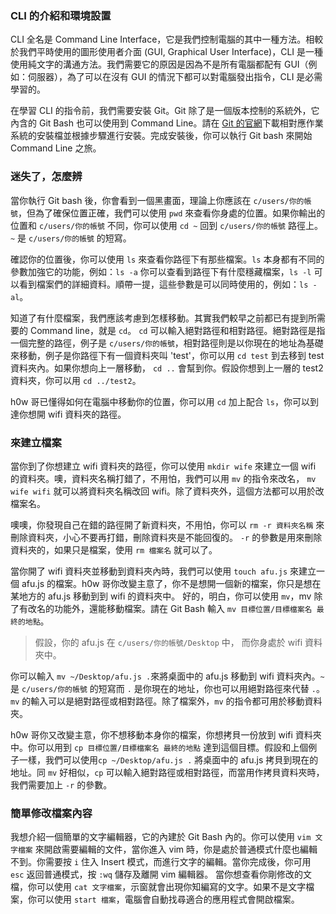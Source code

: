 ### CLI 的介紹和環境設置

CLI 全名是 Command Line Interface，它是我們控制電腦的其中一種方法。相較於我們平時使用的圖形使用者介面 (GUI, Graphical User Interface)，CLI 是一種使用純文字的溝通方法。我們需要它的原因是因為不是所有電腦都配有 GUI（例如：伺服器），為了可以在沒有 GUI 的情況下都可以對電腦發出指令，CLI 是必需學習的。

在學習 CLI 的指令前，我們需要安裝 Git。Git 除了是一個版本控制的系統外，它內含的 Git Bash 也可以使用到 Command Line。請在 [Git 的官網](https://git-scm.com/downloads)下載相對應作業系統的安裝檔並根據步驟進行安裝。完成安裝後，你可以執行 Git bash 來開始 Command Line 之旅。

### 迷失了，怎麼辨
當你執行 Git bash 後，你會看到一個黑畫面，理論上你應該在 `c/users/你的帳號`，但為了確保位置正確，我們可以使用 `pwd` 來查看你身處的位置。如果你輸出的位置和 `c/users/你的帳號` 不同，你可以使用 `cd ~` 回到 `c/users/你的帳號` 路徑上。 `~` 是 `c/users/你的帳號` 的短寫。

確認你的位置後，你可以使用 `ls` 來查看你路徑下有那些檔案。`ls` 本身都有不同的參數加強它的功能，例如：`ls -a` 你可以查看到路徑下有什麼穩藏檔案，`ls -l` 可以看到檔案們的詳細資料。順帶一提，這些參數是可以同時使用的，例如：`ls -al`。

知道了有什麼檔案，我們應該考慮到怎樣移動。其實我們較早之前都已有提到所需要的 Command line，就是 `cd`。 `cd` 可以輸入絕對路徑和相對路徑。絕對路徑是指一個完整的路徑，例子是 `c/users/你的帳號`，相對路徑則是以你現在的地址為基礎來移動，例子是你路徑下有一個資料夾叫 'test'，你可以用 `cd test` 到去移到 test 資料夾內。如果你想向上一層移動， `cd ..` 會幫到你。假設你想到上一層的 test2 資料夾，你可以用 `cd ../test2`。

 h0w 哥已懂得如何在電腦中移動你的位置，你可以用 `cd` 加上配合 `ls`，你可以到達你想開 wifi 資料夾的路徑。

### 來建立檔案
當你到了你想建立 wifi 資料夾的路徑，你可以使用 `mkdir wife` 來建立一個 wifi 的資料夾。噢，資料夾名稱打錯了，不用怕，我們可以用 `mv` 的指令來改名， `mv wife wifi` 就可以將資料夾名稱改回 wifi。除了資料夾外，這個方法都可以用於改檔案名。

噢噢，你發現自己在錯的路徑開了新資料夾，不用怕，你可以 `rm -r 資料夾名稱` 來刪除資料夾，小心不要再打錯，刪除資料夾是不能回復的。 `-r` 的參數是用來刪除資料夾的，如果只是檔案，使用 `rm 檔案名` 就可以了。

當你開了 wifi 資料夾並移動到資料夾內時，我們可以使用 `touch afu.js` 來建立一個 afu.js 的檔案。h0w 哥你改變主意了，你不是想開一個新的檔案，你只是想在某地方的 afu.js 移動到到 wifi 的資料夾中。 好的，明白，你可以使用 `mv`，mv 除了有改名的功能外，還能移動檔案。請在 Git Bash 輸入 `mv 目標位置/目標檔案名 最終的地點`。

> 假設，你的 afu.js 在 `c/users/你的帳號/Desktop` 中， 而你身處於 wifi 資料夾中。

你可以輸入 `mv ~/Desktop/afu.js .`來將桌面中的 afu.js 移動到 wifi 資料夾內。`~` 是 `c/users/你的帳號` 的短寫而 `.` 是你現在的地址，你也可以用絕對路徑來代替 `.`。 `mv` 的輸入可以是絕對路徑或相對路徑。除了檔案外，`mv` 的指令都可用於移動資料夾。

h0w 哥你又改變主意，你不想移動本身你的檔案，你想拷貝一份放到 wifi 資料夾中。你可以用到 `cp 目標位置/目標檔案名 最終的地點` 達到這個目標。假設和上個例子一樣，我們可以使用`cp ~/Desktop/afu.js .` 將桌面中的 afu.js 拷貝到現在的地址。同 `mv` 好相似，`cp` 可以輸入絕對路徑或相對路徑，而當用作拷貝資料夾時，我們需要加上 `-r` 的參數。
 
### 簡單修改檔案內容
我想介紹一個簡單的文字編輯器，它的內建於 Git Bash 內的。你可以使用 `vim 文字檔案` 來開啟需要編輯的文件，當你進入 vim 時，你是處於普通模式什麼也編輯不到。你需要按 `i` 住入 Insert 模式，而進行文字的編輯。當你完成後，你可用 `esc` 返回普通模式，按 `:wq` 儲存及離開 vim 編輯器。 當你想查看你剛修改的文檔，你可以使用 `cat 文字檔案`，示窗就會出現你知編寫的文字。如果不是文字檔案，你可以使用 `start 檔案`，電腦會自動找尋適合的應用程式會開啟檔案。